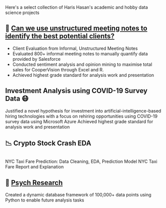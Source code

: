 Here's a select collection of Haris Hasan's academic and hobby data science projects

## 📔 [Can we use unstructured meeting notes to identify the best potential clients?](https://github.com/harishasan001/data-sci-portfolio/blob/main/Meeting%20Notes%20Project%20_%20Haris%20Hasan.pdf) 
- Client Evaluation from Informal, Unstructured Meeting Notes
- Evaluated 800+ informal meeting notes to manually quantify data provided by Salesforce
- Conducted sentiment analysis and opinion mining to maximise total sales for CooperVision through Excel and R.
- Achieved highest grade standard for analysis work and presentation

##  Investment Analysis using COVID-19 Survey Data 😷
Justified a novel hypothesis for investment into artificial-intelligence-based hiring technologies with a focus on rehiring opportunities using COVID-19 survey data using Microsoft Azure 
Achieved highest grade standard for analysis work and presentation

## 📉 Crypto Stock Crash EDA 

##
NYC Taxi Fare Prediction: Data Cleaning, EDA, Prediction Model
NYC Taxi Fare Report and Explanation

## 🧠 [Psych Research](https://github.com/harishasan001/data-sci-portfolio/blob/main/Psych%20Research%20.ipynb) 

Created a dynamic database framework of 100,000+ data points using Python to enable future analysis tasks

